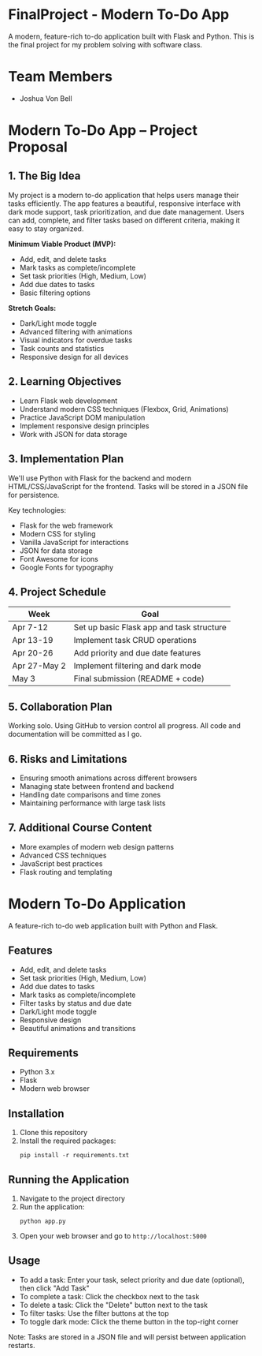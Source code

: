 # FinalProject - Modern To-Do App
A modern, feature-rich to-do application built with Flask and Python. This is the final project for my problem solving with software class.

# Team Members
- Joshua Von Bell

# Modern To-Do App – Project Proposal

## 1. The Big Idea
My project is a modern to-do application that helps users manage their tasks efficiently. The app features a beautiful, responsive interface with dark mode support, task prioritization, and due date management. Users can add, complete, and filter tasks based on different criteria, making it easy to stay organized.

**Minimum Viable Product (MVP):**
- Add, edit, and delete tasks
- Mark tasks as complete/incomplete
- Set task priorities (High, Medium, Low)
- Add due dates to tasks
- Basic filtering options

**Stretch Goals:**
- Dark/Light mode toggle
- Advanced filtering with animations
- Visual indicators for overdue tasks
- Task counts and statistics
- Responsive design for all devices

## 2. Learning Objectives
- Learn Flask web development
- Understand modern CSS techniques (Flexbox, Grid, Animations)
- Practice JavaScript DOM manipulation
- Implement responsive design principles
- Work with JSON for data storage

## 3. Implementation Plan
We'll use Python with Flask for the backend and modern HTML/CSS/JavaScript for the frontend. Tasks will be stored in a JSON file for persistence.

Key technologies:
- Flask for the web framework
- Modern CSS for styling
- Vanilla JavaScript for interactions
- JSON for data storage
- Font Awesome for icons
- Google Fonts for typography

## 4. Project Schedule
| Week        | Goal                                      |
|-------------|-------------------------------------------|
| Apr 7-12    | Set up basic Flask app and task structure |
| Apr 13-19   | Implement task CRUD operations            |
| Apr 20-26   | Add priority and due date features        |
| Apr 27-May 2| Implement filtering and dark mode         |
| May 3       | Final submission (README + code)          |

## 5. Collaboration Plan
Working solo. Using GitHub to version control all progress. All code and documentation will be committed as I go.

## 6. Risks and Limitations
- Ensuring smooth animations across different browsers
- Managing state between frontend and backend
- Handling date comparisons and time zones
- Maintaining performance with large task lists

## 7. Additional Course Content
- More examples of modern web design patterns
- Advanced CSS techniques
- JavaScript best practices
- Flask routing and templating

# Modern To-Do Application

A feature-rich to-do web application built with Python and Flask.

## Features
- Add, edit, and delete tasks
- Set task priorities (High, Medium, Low)
- Add due dates to tasks
- Mark tasks as complete/incomplete
- Filter tasks by status and due date
- Dark/Light mode toggle
- Responsive design
- Beautiful animations and transitions

## Requirements
- Python 3.x
- Flask
- Modern web browser

## Installation
1. Clone this repository
2. Install the required packages:
   ```
   pip install -r requirements.txt
   ```

## Running the Application
1. Navigate to the project directory
2. Run the application:
   ```
   python app.py
   ```
3. Open your web browser and go to `http://localhost:5000`

## Usage
- To add a task: Enter your task, select priority and due date (optional), then click "Add Task"
- To complete a task: Click the checkbox next to the task
- To delete a task: Click the "Delete" button next to the task
- To filter tasks: Use the filter buttons at the top
- To toggle dark mode: Click the theme button in the top-right corner

Note: Tasks are stored in a JSON file and will persist between application restarts.
